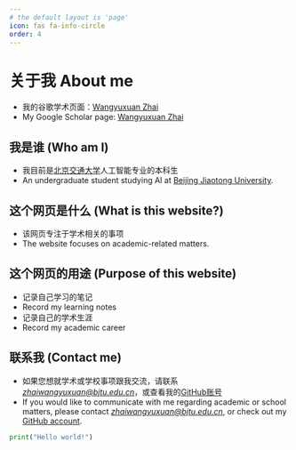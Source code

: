 ```yaml
---
# the default layout is 'page'
icon: fas fa-info-circle
order: 4
---
```


# 关于我 About me

- 我的谷歌学术页面：[Wangyuxuan Zhai](https://scholar.google.com/citations?user=KtNShhoAAAAJ)
- My Google Scholar page: [Wangyuxuan Zhai](https://scholar.google.com/citations?user=KtNShhoAAAAJ)

## 我是谁 (Who am I)

- 我目前是[北京交通大学](https://www.bjtu.edu.cn/)人工智能专业的本科生
- An undergraduate student studying AI at [Beijing Jiaotong University](https://www.bjtu.edu.cn/).

## 这个网页是什么 (What is this website?)

- 该网页专注于学术相关的事项
- The website focuses on academic-related matters.

## 这个网页的用途 (Purpose of this website)

- 记录自己学习的笔记
- Record my learning notes
- 记录自己的学术生涯
- Record my academic career

## 联系我 (Contact me)

- 如果您想就学术或学校事项跟我交流，请联系 *zhaiwangyuxuan@bjtu.edu.cn*，或查看我的[GitHub账号](https://github.com/zhaiwangyuxuan)
- If you would like to communicate with me regarding academic or school matters, please contact *zhaiwangyuxuan@bjtu.edu.cn*, or check out my [GitHub account](https://github.com/zhaiwangyuxuan).

```python
print("Hello world!")   
```
